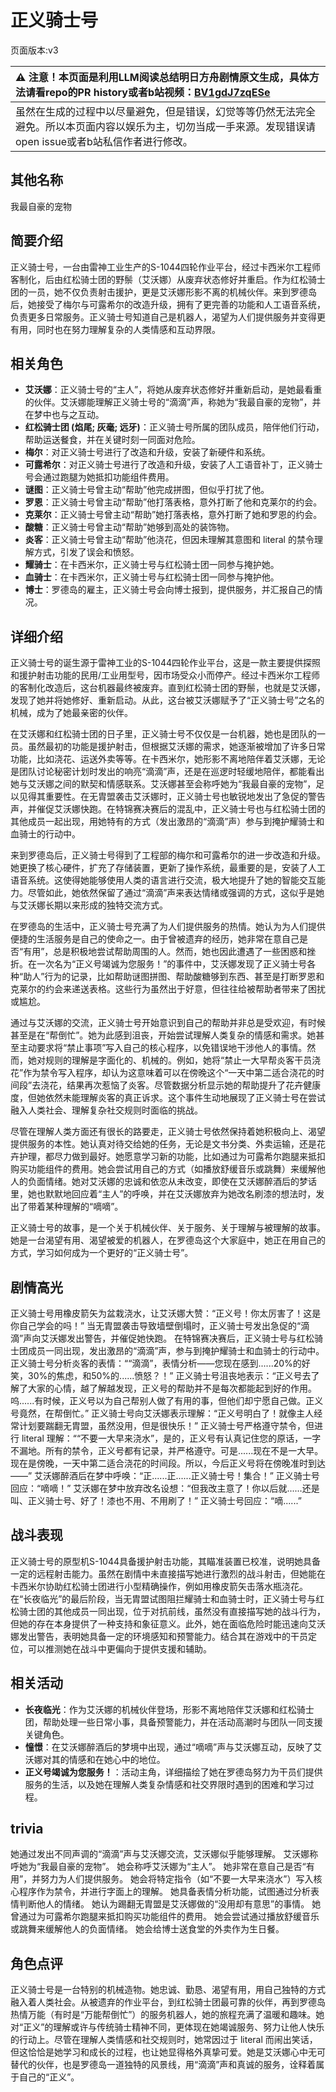 # 正义骑士号
页面版本:v3
 

| :warning: 注意！本页面是利用LLM阅读总结明日方舟剧情原文生成，具体方法请看repo的PR history或者b站视频：[BV1gdJ7zqESe](https://www.bilibili.com/video/BV1gdJ7zqESe/)         |
|:----------------------------|
| 虽然在生成的过程中以尽量避免，但是错误，幻觉等等仍然无法完全避免。所以本页面内容以娱乐为主，切勿当成一手来源。发现错误请open issue或者b站私信作者进行修改。|



## 其他名称
我最自豪的宠物
## 简要介绍
正义骑士号，一台由雷神工业生产的S-1044四轮作业平台，经过卡西米尔工程师客制化，后由红松骑士团的野鬃（艾沃娜）从废弃状态修好并重启。作为红松骑士团的一员，她不仅负责射击援护，更是艾沃娜形影不离的机械伙伴。来到罗德岛后，她接受了梅尔与可露希尔的改造升级，拥有了更完善的功能和人工语音系统，负责更多日常服务。正义骑士号知道自己是机器人，渴望为人们提供服务并变得更有用，同时也在努力理解复杂的人类情感和互动界限。
## 相关角色
-   **艾沃娜**：正义骑士号的“主人”，将她从废弃状态修好并重新启动，是她最看重的伙伴。艾沃娜能理解正义骑士号的“滴滴”声，称她为“我最自豪的宠物”，并在梦中也与之互动。
-   **红松骑士团 (焰尾; 灰毫; 远牙)**：正义骑士号所属的团队成员，陪伴他们行动，帮助运送餐食，并在关键时刻一同面对危险。
-   **梅尔**：对正义骑士号进行了改造和升级，安装了新硬件和系统。
-   **可露希尔**：对正义骑士号进行了改造和升级，安装了人工语音补丁，正义骑士号会通过跑腿为她抵扣功能组件费用。
-   **谜图**：正义骑士号曾主动“帮助”他完成拼图，但似乎打扰了他。
-   **罗恩**：正义骑士号曾主动“帮助”他打落表格，意外打断了他和克莱尔的约会。
-   **克莱尔**：正义骑士号曾主动“帮助”她打落表格，意外打断了她和罗恩的约会。
-   **酸糖**：正义骑士号曾主动“帮助”她够到高处的装饰物。
-   **炎客**：正义骑士号曾主动“帮助”他浇花，但因未理解其意图和 literal 的禁令理解方式，引发了误会和愤怒。
-   **耀骑士**：在卡西米尔，正义骑士号与红松骑士团一同参与掩护她。
-   **血骑士**：在卡西米尔，正义骑士号与红松骑士团一同参与掩护他。
-   **博士**：罗德岛的雇主，正义骑士号会向博士报到，提供服务，并汇报自己的情况。
## 详细介绍
正义骑士号的诞生源于雷神工业的S-1044四轮作业平台，这是一款主要提供探照和援护射击功能的民用/工业用型号，因市场受众小而停产。经过卡西米尔工程师的客制化改造后，这台机器最终被废弃。直到红松骑士团的野鬃，也就是艾沃娜，发现了她并将她修好、重新启动。从此，这台被艾沃娜赋予了“正义骑士号”之名的机械，成为了她最亲密的伙伴。

在艾沃娜和红松骑士团的日子里，正义骑士号不仅仅是一台机器，她也是团队的一员。虽然最初的功能是援护射击，但根据艾沃娜的需求，她逐渐被增加了许多日常功能，比如浇花、运送外卖等等。在卡西米尔，她形影不离地陪伴着艾沃娜，无论是团队讨论秘密计划时发出的响亮“滴滴”声，还是在巡逻时轻缓地陪伴，都能看出她与艾沃娜之间的默契和情感联系。艾沃娜甚至会称呼她为“我最自豪的宠物”，足以见得其重要性。在无胄盟袭击艾沃娜时，正义骑士号也敏锐地发出了急促的警告声，并催促艾沃娜快跑。在特锦赛决赛后的混乱中，正义骑士号也与红松骑士团的其他成员一起出现，用她特有的方式（发出激昂的“滴滴”声）参与到掩护耀骑士和血骑士的行动中。

来到罗德岛后，正义骑士号得到了工程部的梅尔和可露希尔的进一步改造和升级。她更换了核心硬件，扩充了存储装置，更新了操作系统，最重要的是，安装了人工语音系统。这使得她能够使用人类的语言进行交流，极大地提升了她的智能交互能力。尽管如此，她依然保留了通过“滴滴”声来表达情绪或强调的方式，这似乎是她与艾沃娜长期以来形成的独特交流方式。

在罗德岛的生活中，正义骑士号充满了为人们提供服务的热情。她认为为人们提供便捷的生活服务是自己的使命之一。由于曾被遗弃的经历，她非常在意自己是否“有用”，总是积极地尝试帮助周围的人。然而，她也因此遭遇了一些困惑和挫折。在一次名为“正义号竭诚为您服务！”的事件中，艾沃娜发现了正义骑士号各种“助人”行为的记录，比如帮助谜图拼图、帮助酸糖够到东西、甚至是打断罗恩和克莱尔的约会来递送表格。这些行为虽然出于好意，但往往给被帮助者带来了困扰或尴尬。

通过与艾沃娜的交流，正义骑士号开始意识到自己的帮助并非总是受欢迎，有时候甚至是在“帮倒忙”。她为此感到沮丧，开始尝试理解人类复杂的情感和需求。她甚至主动要求将“禁止事项”写入自己的核心程序，以免错误地干涉他人的事情。然而，她对规则的理解是字面化的、机械的。例如，她将“禁止一大早帮炎客干员浇花”作为禁令写入程序，却认为这意味着可以在傍晚这个“一天中第二适合浇花的时间段”去浇花，结果再次惹恼了炎客。尽管数据分析显示她的帮助提升了花卉健康度，但她依然未能理解炎客的真正诉求。这个事件生动地展现了正义骑士号在尝试融入人类社会、理解复杂社交规则时面临的挑战。

尽管在理解人类方面还有很长的路要走，正义骑士号依然保持着她积极向上、渴望提供服务的本性。她认真对待交给她的任务，无论是文书分类、外卖运输，还是花卉护理，都尽力做到最好。她愿意学习新的功能，比如通过为可露希尔跑腿来抵扣购买功能组件的费用。她会尝试用自己的方式（如播放舒缓音乐或跳舞）来缓解他人的负面情绪。她对艾沃娜的忠诚和依恋从未改变，即使在艾沃娜醉酒后的梦话里，她也默默地回应着“主人”的呼唤，并在艾沃娜放弃为她改名刷漆的想法时，发出了带着某种理解的“嘀嘀”。

正义骑士号的故事，是一个关于机械伙伴、关于服务、关于理解与被理解的故事。她是一台渴望有用、渴望被爱的机器人，在罗德岛这个大家庭中，她正在用自己的方式，学习如何成为一个更好的“正义骑士号”。
## 剧情高光
正义骑士号用橡皮箭矢为盆栽浇水，让艾沃娜大赞：“正义号！你太厉害了！这是你自己学会的吗！”
当无胄盟袭击导致墙壁倒塌时，正义骑士号发出急促的“滴滴”声向艾沃娜发出警告，并催促她快跑。
在特锦赛决赛后，正义骑士号与红松骑士团成员一同出现，发出激昂的“滴滴”声，参与到掩护耀骑士和血骑士的行动中。
正义骑士号分析炎客的表情：““滴滴”，表情分析——您现在感到......20%的好笑，30%的焦虑，和50%的......愤怒？！”
正义骑士号沮丧地表示：“正义号去了解了大家的心情，越了解越发现，正义号的帮助并不是每次都能起到好的作用。呜......有时候，正义号以为自己帮别人做了有用的事，但他们却宁愿自己做。正义号竟然，在帮倒忙。”
正义骑士号向艾沃娜表示理解：“正义号明白了！就像主人经常计划要踹翻无胄盟，虽然没用，但是很快乐！”
正义骑士号严格遵守禁令，但进行 literal 理解：““不要一大早来浇水”，是的，正义号有认真记住您的原话，一字不漏地。所有的禁令，正义号都有记录，并严格遵守。可是......现在不是一大早。现在是傍晚，一天中第二适合浇花的时间段。所以，今后正义号将在傍晚准时到达——”
艾沃娜醉酒后在梦中呼唤：“正......正......正义骑士号！集合！” 正义骑士号回应：“嘀嘀！”
艾沃娜在梦中放弃改名设想：“但我改主意了！你以后就......还是叫、正义骑士号、好了！漆也不用、不用刷了！” 正义骑士号回应：“嘀......”
## 战斗表现
正义骑士号的原型机S-1044具备援护射击功能，其瞄准装置已校准，说明她具备一定的远程射击能力。虽然在剧情中未直接描写她进行激烈的战斗射击，但她能在卡西米尔协助红松骑士团进行小型精确操作，例如用橡皮箭矢击落水瓶浇花。在“长夜临光”的最后阶段，当无胄盟试图阻拦耀骑士和血骑士时，正义骑士号与红松骑士团的其他成员一同出现，位于对抗前线，虽然没有直接描写她的战斗行为，但她的存在本身提供了一种支持和象征意义。此外，她在面临危险时能迅速向艾沃娜发出警告，表明她具备一定的环境感知和预警能力。结合其在游戏中的干员定位，可以推测她在战斗中更偏向于提供支援和辅助。
## 相关活动
-   **长夜临光**：作为艾沃娜的机械伙伴登场，形影不离地陪伴艾沃娜和红松骑士团，帮助处理一些日常小事，具备预警能力，并在活动高潮时与团队一同支援关键角色。
-   **憧憬**：在艾沃娜醉酒后的梦境中出现，通过“嘀嘀”声与艾沃娜互动，反映了艾沃娜对其的情感和在她心中的地位。
-   **正义号竭诚为您服务！**：活动主角，详细描绘了她在罗德岛努力为干员们提供服务的生活，以及她在理解人类复杂情感和社交界限时遇到的困难和学习过程。
## trivia
她通过发出不同声调的“滴滴”声与艾沃娜交流，艾沃娜似乎能够理解。
艾沃娜称呼她为“我最自豪的宠物”。
她会称呼艾沃娜为“主人”。
她非常在意自己是否“有用”，并努力为人们提供服务。
她会将特定指令（如“不要一大早来浇水”）写入核心程序作为禁令，并进行字面上的理解。
她具备表情分析功能，试图通过分析表情判断他人的情绪。
她认为踢翻无胄盟是艾沃娜做的“没用却有意思”的事情。
她曾通过为可露希尔跑腿来抵扣购买功能组件的费用。
她会尝试通过播放舒缓音乐或跳舞来缓解他人的负面情绪。
她会给博士送食堂的外卖作为生日餐。
## 角色点评
正义骑士号是一台特别的机械造物。她忠诚、勤恳、渴望有用，用自己独特的方式融入着人类社会。从被遗弃的作业平台，到红松骑士团最可靠的伙伴，再到罗德岛热情万能（有时是“万能帮倒忙”）的服务机器人，她的旅程充满了温暖和趣味。她对“正义”的理解或许与传统骑士精神不同，更体现在她竭诚服务、努力让他人快乐的行动上。尽管在理解人类情感和社交规则时，她常因过于 literal 而闹出笑话，但这恰恰是她学习和成长的过程，也让她显得格外真挚可爱。她是艾沃娜心中无可替代的伙伴，也是罗德岛一道独特的风景线，用“滴滴”声和真诚的服务，诠释着属于自己的“正义”。